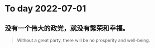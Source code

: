 
# To day 2022-07-01


## 没有一个伟大的政党，就没有繁荣和幸福。
> Without a great party, there will be no prosperity and well-being.

    
